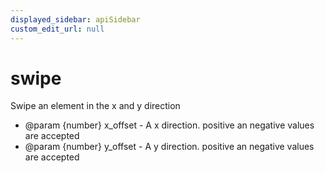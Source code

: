 ```yaml
---
displayed_sidebar: apiSidebar
custom_edit_url: null
---
```

# swipe

Swipe an element in the x and y direction

   * @param {number} x_offset - A x direction. positive an negative values are accepted
   * @param {number} y_offset - A y direction. positive an negative values are accepted
